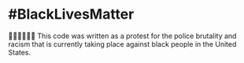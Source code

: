 # #BlackLivesMatter

✊🏿✊🏿✊🏿 This code was written as a protest for the police brutality and racism that is currently taking place against black people in the United States.